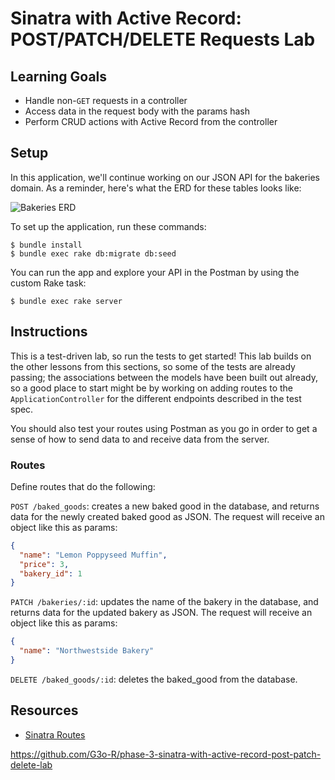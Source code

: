 # Sinatra with Active Record: POST/PATCH/DELETE Requests Lab

## Learning Goals

- Handle non-`GET` requests in a controller
- Access data in the request body with the params hash
- Perform CRUD actions with Active Record from the controller

## Setup

In this application, we'll continue working on our JSON API for the bakeries
domain. As a reminder, here's what the ERD for these tables looks like:

![Bakeries ERD](https://curriculum-content.s3.amazonaws.com/phase-3/sinatra-with-active-record-get-lab/bakeries-baked_goods-erd.png)

To set up the application, run these commands:

```console
$ bundle install
$ bundle exec rake db:migrate db:seed
```

You can run the app and explore your API in the Postman by using the custom Rake
task:

```console
$ bundle exec rake server
```

## Instructions

This is a test-driven lab, so run the tests to get started! This lab builds on the other lessons from this sections, so some of the tests are already passing; the associations between the models have been built out already, so a good place to start might be by working on adding routes to the `ApplicationController` for the different endpoints described in the test spec.

You should also test your routes using Postman as you go in order to get a sense
of how to send data to and receive data from the server.

### Routes

Define routes that do the following:

`POST /baked_goods`: creates a new baked good in the database, and returns
data for the newly created baked good as JSON. The request will receive an object like this as params:

```json
{
  "name": "Lemon Poppyseed Muffin",
  "price": 3,
  "bakery_id": 1
}
```

`PATCH /bakeries/:id`: updates the name of the bakery in the database, and
returns data for the updated bakery as JSON. The request will receive an object
like this as params:

```json
{
  "name": "Northwestside Bakery"
}
```

`DELETE /baked_goods/:id`: deletes the baked_good from the database.

## Resources

- [Sinatra Routes](https://rubydoc.info/gems/sinatra#routes)

https://github.com/G3o-R/phase-3-sinatra-with-active-record-post-patch-delete-lab